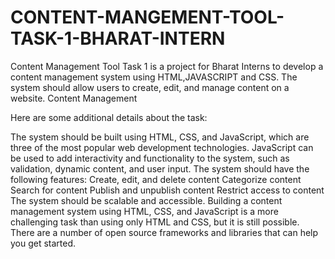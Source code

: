 # CONTENT-MANGEMENT-TOOL-TASK-1-BHARAT-INTERN
Content Management Tool Task 1 is a project for Bharat Interns to develop a content management system using HTML,JAVASCRIPT  and CSS. The system should allow users to create, edit, and manage content on a website.
Content Management 

Here are some additional details about the task:

The system should be built using HTML, CSS, and JavaScript, which are three of the most popular web development technologies.
JavaScript can be used to add interactivity and functionality to the system, such as validation, dynamic content, and user input.
The system should have the following features:
Create, edit, and delete content
Categorize content
Search for content
Publish and unpublish content
Restrict access to content
The system should be scalable and accessible.
Building a content management system using HTML, CSS, and JavaScript is a more challenging task than using only HTML and CSS, but it is still possible. There are a number of open source frameworks and libraries that can help you get started.
